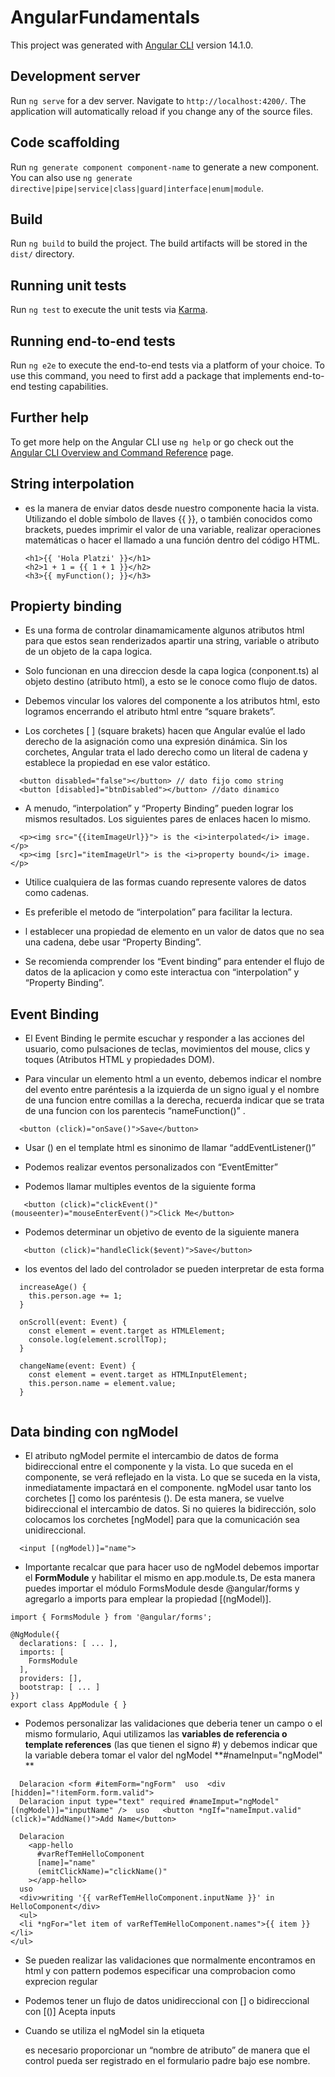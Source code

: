 # AngularFundamentals

This project was generated with [Angular CLI](https://github.com/angular/angular-cli) version 14.1.0.

## Development server

Run `ng serve` for a dev server. Navigate to `http://localhost:4200/`. The application will automatically reload if you change any of the source files.

## Code scaffolding

Run `ng generate component component-name` to generate a new component. You can also use `ng generate directive|pipe|service|class|guard|interface|enum|module`.

## Build

Run `ng build` to build the project. The build artifacts will be stored in the `dist/` directory.

## Running unit tests

Run `ng test` to execute the unit tests via [Karma](https://karma-runner.github.io).

## Running end-to-end tests

Run `ng e2e` to execute the end-to-end tests via a platform of your choice. To use this command, you need to first add a package that implements end-to-end testing capabilities.

## Further help

To get more help on the Angular CLI use `ng help` or go check out the [Angular CLI Overview and Command Reference](https://angular.io/cli) page.

## String interpolation 
- es la manera de enviar datos desde nuestro componente hacia la vista. Utilizando el doble símbolo de llaves {{ }}, o también conocidos como brackets, puedes imprimir el valor de una variable, realizar operaciones matemáticas o hacer el llamado a una función dentro del código HTML.
  ```
  <h1>{{ 'Hola Platzi' }}</h1>
  <h2>1 + 1 = {{ 1 + 1 }}</h2>
  <h3>{{ myFunction(); }}</h3>
  ```


## Propierty binding
- Es una forma de controlar dinamamicamente algunos atributos html para que estos sean renderizados apartir una string, variable o atributo de un objeto de la capa logica.

- Solo funcionan en una direccion desde la capa logica (conponent.ts) al objeto destino (atributo html), a esto se le conoce como flujo de datos.

- Debemos vincular los valores del componente a los atributos html, esto logramos encerrando el atributo html entre “square brakets”.

- Los corchetes [ ] (square brakets) hacen que Angular evalúe el lado derecho de la asignación como una expresión dinámica. Sin los corchetes, Angular trata el lado derecho como un literal de cadena y establece la propiedad en ese valor estático.

```
  <button disabled="false"></button> // dato fijo como string
  <button [disabled]="btnDisabled"></button> //dato dinamico
```

- A menudo, “interpolation” y “Property Binding” pueden lograr los mismos resultados. Los siguientes pares de enlaces hacen lo mismo.

```
  <p><img src="{{itemImageUrl}}"> is the <i>interpolated</i> image.</p>
  <p><img [src]="itemImageUrl"> is the <i>property bound</i> image.</p>
```

  
- Utilice cualquiera de las formas cuando represente valores de datos como cadenas.

- Es preferible el metodo de “interpolation” para facilitar la lectura.

- l establecer una propiedad de elemento en un valor de datos que no sea una cadena, debe usar “Property Binding”.

- Se recomienda comprender los “Event binding” para entender el flujo de datos de la aplicacion y como este interactua con “interpolation” y “Property Binding”.


## Event Binding
- El Event Binding le permite escuchar y responder a las acciones del usuario, como pulsaciones de teclas, movimientos del mouse, clics y toques (Atributos HTML y propiedades DOM).

- Para vincular un elemento html a un evento, debemos indicar el nombre del evento entre paréntesis a la izquierda de un signo igual y el nombre de una funcion entre comillas a la derecha, recuerda indicar que se trata de una funcion con los parentecis “nameFunction()” .
 ```
   <button (click)="onSave()">Save</button>
 ```
 - Usar () en el template html es sinonimo de llamar “addEventListener()”

 - Podemos realizar eventos personalizados con “EventEmitter”

 - Podemos llamar multiples eventos de la siguiente forma
  ```
     <button (click)="clickEvent()" (mouseenter)="mouseEnterEvent()">Click Me</button>
  ```
  - Podemos determinar un objetivo de evento de la siguiente manera
  
 ```
    <button (click)="handleClick($event)">Save</button>
 ```
- los eventos del lado del controlador se pueden interpretar de esta forma 

```
  increaseAge() {
    this.person.age += 1;
  }

  onScroll(event: Event) {
    const element = event.target as HTMLElement;
    console.log(element.scrollTop);
  }

  changeName(event: Event) {
    const element = event.target as HTMLInputElement;
    this.person.name = element.value;
  }
  
 ```

 ## Data binding con ngModel
 - El atributo ngModel permite el intercambio de datos de forma bidireccional entre el componente y la vista. Lo que suceda en el componente, se verá reflejado en la vista. Lo que se suceda en la vista, inmediatamente impactará en el componente. ngModel usar tanto los corchetes [] como los paréntesis (). De esta manera, se vuelve bidireccional el intercambio de datos. Si no quieres la bidirección, solo colocamos los corchetes [ngModel] para que la comunicación sea unidireccional.
  
```
  <input [(ngModel)]="name">
```

- Importante recalcar que para hacer uso de ngModel debemos importar el **FormModule** y habilitar el mismo en app.module.ts, De esta manera puedes importar el módulo FormsModule desde @angular/forms y agregarlo a imports para emplear la propiedad [(ngModel)].

```
import { FormsModule } from '@angular/forms';

@NgModule({
  declarations: [ ... ],
  imports: [
    FormsModule
  ],
  providers: [],
  bootstrap: [ ... ]
})
export class AppModule { }
```

- Podemos personalizar las validaciones que deberia tener un campo o el mismo formulario, Aqui utilizamos las **variables de referencia o template references** (las que tienen el signo #) y debemos indicar que la variable debera tomar el valor del ngModel **#nameInput="ngModel" **

```
  Delaracion <form #itemForm="ngForm"  uso  <div [hidden]="!itemForm.form.valid">
  Delaracion input type="text" required #nameImput="ngModel" [(ngModel)]="inputName" />  uso   <button *ngIf="nameImput.valid" (click)="AddName()">Add Name</button>

  Delaracion 
    <app-hello
      #varRefTemHelloComponent
      [name]="name"
      (emitClickName)="clickName()"
    ></app-hello> 
  uso  
  <div>writing '{{ varRefTemHelloComponent.inputName }}' in HelloComponent</div>
  <ul>
  <li *ngFor="let item of varRefTemHelloComponent.names">{{ item }}</li>
</ul>

```

- Se pueden realizar las validaciones que normalmente encontramos en html y con pattern podemos especificar una comprobacion como exprecion regular

- Podemos tener un flujo de datos unidireccional con [] o bidireccional con [()] Acepta inputs

- Cuando se utiliza el ngModel sin la etiqueta <form> es necesario proporcionar un “nombre de atributo” de manera que el control pueda ser registrado en el formulario padre bajo ese nombre.